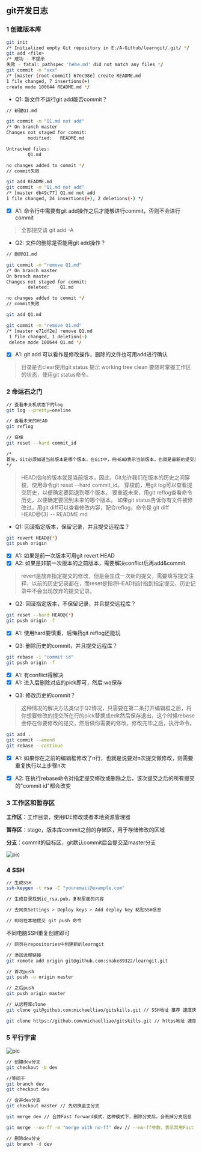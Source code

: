 ## git开发日志

### 1 创建版本库

```sh
git init
/* Initialized empty Git repository in E:/A-Github/learngit/.git/ */
git add <file>
/* 成功 - 不提示
失败 - fatal: pathspec 'hehe.md' did not match any files */
git commit -m "xxx"
/* [master (root-commit) 67ec98e] create README.md
1 file changed, 7 insertions(+)
create mode 100644 README.md */
```

* Q1: 新文件不运行git add能否commit？

```sh
// 新建Q1.md

git commit -m "Q1.md not add"
/* On branch master
Changes not staged for commit:
        modified:   README.md

Untracked files:
        Q1.md

no changes added to commit */
// commit失败
```

```sh
git add README.md
git commit -m "Q1.md not add"
/* [master db49c77] Q1.md not add
1 file changed, 24 insertions(+), 2 deletions(-) */
```

- [x] A1: 命令行中需要有git add操作之后才能够进行commit，否则不会进行commit
>全部提交请 git add -A

* Q2: 文件的删除是否能用git add操作？
```sh
// 删除Q1.md

git commit -m "remove Q1.md"
/* On branch master
On branch master
Changes not staged for commit:
        deleted:    Q1.md

no changes added to commit */
// commit失败
```

```sh
git add Q1.md

git commit -m "remove Q1.md"
/* [master e71df2e] remove Q1.md
 1 file changed, 1 deletion(-)
 delete mode 100644 Q1.md */
```

- [x] A1: git add 可以看作是修改操作，删除的文件也可用add进行确认
>目录是否clear使用git status 提示 working tree clean
>要随时掌握工作区的状态，使用git status命令。

### 2 命运石之门

```sh
// 查看未关机状态下的log
git log --pretty=oneline

// 查看未来的HEAD
git reflog

// 穿梭
git reset --hard commit_id

/*
首先，Git必须知道当前版本是哪个版本，在Git中，用HEAD表示当前版本，也就是最新的提交3628164...882e1e0（注意我的提交ID和你的肯定不一样），上一个版本就是HEAD^，上上一个版本就是HEAD^^，当然往上100个版本写100个^比较容易数不过来，所以写成HEAD~100。
*/
```

>HEAD指向的版本就是当前版本，因此，Git允许我们在版本的历史之间穿梭，使用命令git reset --hard commit_id。
>穿梭前，用git log可以查看提交历史，以便确定要回退到哪个版本。
>要重返未来，用git reflog查看命令历史，以便确定要回到未来的哪个版本。
>如果git status告诉你有文件被修改过，用git diff可以查看修改内容，配合reflog，命令是 git diff HEAD@{3} -- README.md


* Q1: 回滚指定版本，保留记录，并且提交远程库？
```sh
git revert HEAD@{*}
git push origin
```
- [x] A1: 如果是前一次版本可用git revert HEAD
- [x] A2: 如果是非前一次版本的之前版本，需要解决conflict后再add&commit

>revert是放弃指定提交的修改，但是会生成一次新的提交，需要填写提交注释，以前的历史记录都在，而reset是指将HEAD指针指到指定提交，历史记录中不会出现放弃的提交记录。

* Q2: 回滚指定版本，不保留记录，并且提交远程库？
```sh
git reset --hard HEAD@{*}
git push origin -f
```
- [x] A1: 使用hard要慎重，后悔药git reflog还能玩

* Q3: 删除历史的commit，并且提交远程库？
```sh
git rebase -i "commit id"
git push origin -f
```
- [x] A1: 有conflict得解决
- [x] A1: 进入后删除对应的pick即可，然后:wq保存

* Q3: 修改历史的commit？
>这种情况的解决方法类似于Q2情况，只需要在第二条打开编辑框之后，将你想要修改的提交所在行的pick替换成edit然后保存退出，这个时候rebase会停在你要修改的提交，然后做你需要的修改，修改完毕之后，执行命令。
```sh
git add .
git commit --amend
git rebase --continue
```
- [x] A1: 如果你在之前的编辑框修改了n行，也就是说要对n次提交做修改，则需要重复执行以上步骤n次
- [x] A2: 在执行rebase命令对指定提交修改或删除之后，该次提交之后的所有提交的"commit id"都会改变


### 3 工作区和暂存区

**工作区**：工作目录，使用IDE修改或者本地资源管理器

**暂存区**：stage，版本库commit之前的存储区，用于存储修改的区域

**分支**：commit的目标区，git默认commit后会提交至master分支

![pic](http://www.liaoxuefeng.com/files/attachments/001384907702917346729e9afbf4127b6dfbae9207af016000/0)

### 4 SSH
```sh
// 生成SSH
ssh-keygen -t rsa -C "youremail@example.com"

// 生成目录找到id_rsa.pub，复制里面的内容

// 去网页Settings > Deploy keys > Add deploy key 粘贴SSH信息

// 即可在本地提交 git push 命令
```
不同电脑SSH重复创建即可

```sh
// 网页在repositories中创建新的learngit

// 添加远程链接
git remote add origin git@github.com:snake89322/learngit.git

// 首次push
git push -u origin master

// 之后push
git push origin master
```

```sh
// 从远程库clone
git clone git@github.com:michaelliao/gitskills.git // SSH地址 推荐 速度快

git clone https://github.com/michaelliao/gitskills.git // https地址 速度慢 每次push都要输入口令
```
### 5 平行宇宙

![pic](http://www.liaoxuefeng.com/files/attachments/001384908633976bb65b57548e64bf9be7253aebebd49af000/0)

```sh
// 创建dev分支
git checkout -b dev

//等同于
git branch dev
git checkout dev
```

```sh
// 合并dev分支
git checkout master // 先切换至主分支

git merge dev // 合并Fast forward模式，这种模式下，删除分支后，会丢掉分支信息

git merge --no-ff -m "merge with no-ff" dev // --no-ff参数，表示禁用Fast forward
```

```sh
// 删除dev分支
git branch -d dev
```

